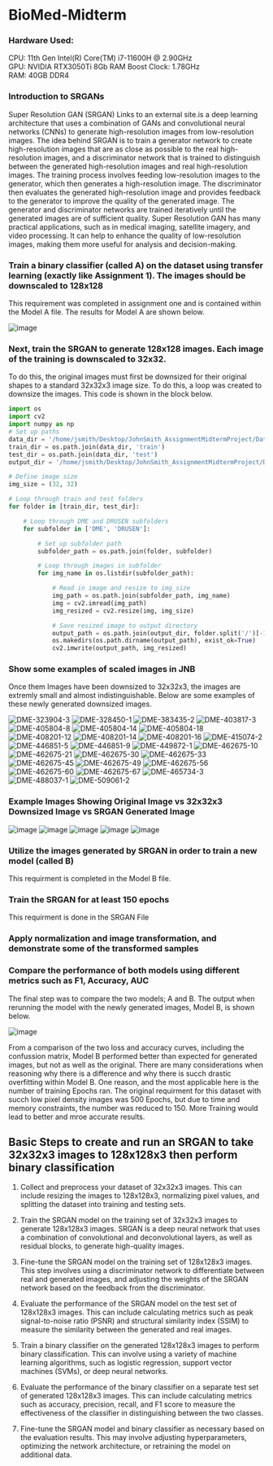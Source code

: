 # BioMed-Midterm

### Hardware Used:

CPU: 11th Gen Intel(R) Core(TM) i7-11600H @ 2.90GHz\
GPU: NVIDIA RTX3050Ti 8Gb RAM Boost Clock: 1.78GHz\
RAM: 40GB DDR4

### Introduction to SRGANs
Super Resolution GAN (SRGAN) Links to an external site.is a deep learning architecture that uses a combination of GANs 
and convolutional neural networks (CNNs) to generate high-resolution images from low-resolution images. The idea behind SRGAN is to train a generator network to create high-resolution images that are as close as possible to the real high-resolution 
images, and a discriminator network that is trained to distinguish between the generated high-resolution images and real high-resolution images. 
The training process involves feeding low-resolution images to the generator, which then generates a high-resolution image. The discriminator 
then evaluates the generated high-resolution image and provides feedback to the generator to improve the quality of the generated image.
The generator and discriminator networks are trained iteratively until the generated images are of sufficient quality. Super Resolution GAN 
has many practical applications, such as in medical imaging, satellite imagery, and video processing. It can help to enhance the quality of 
low-resolution images, making them more useful for analysis and decision-making.

### Train a binary classifier (called A) on the dataset using transfer learning (exactly like Assignment 1). The images should be downscaled to 128x128
This requirement was completed in assignment one and is contained within the Model A file. The results for Model A are shown below. 

![image](https://user-images.githubusercontent.com/113131600/227605525-c456dc24-76ee-4f05-9119-7367c35b1793.png)


### Next, train the SRGAN to generate 128x128 images. Each image of the training is downscaled to 32x32.
To do this, the original images must first be downsized for their original shapes to a standard 32x32x3 image size. To do this, a loop was created 
to downsize the images. This code is shown in the block below.

```python
import os
import cv2
import numpy as np
# Set up paths
data_dir = '/home/jsmith/Desktop/JohnSmith_AssignmentMidtermProject/Data/'
train_dir = os.path.join(data_dir, 'train')
test_dir = os.path.join(data_dir, 'test')
output_dir = '/home/jsmith/Desktop/JohnSmith_AssignmentMidtermProject/Data/Downsized_32x32x3'

# Define image size
img_size = (32, 32)

# Loop through train and test folders
for folder in [train_dir, test_dir]:

    # Loop through DME and DRUSEN subfolders
    for subfolder in ['DME', 'DRUSEN']:

        # Set up subfolder path
        subfolder_path = os.path.join(folder, subfolder)

        # Loop through images in subfolder
        for img_name in os.listdir(subfolder_path):

            # Read in image and resize to img_size
            img_path = os.path.join(subfolder_path, img_name)
            img = cv2.imread(img_path)
            img_resized = cv2.resize(img, img_size)

            # Save resized image to output directory
            output_path = os.path.join(output_dir, folder.split('/')[-1], subfolder, img_name)
            os.makedirs(os.path.dirname(output_path), exist_ok=True)
            cv2.imwrite(output_path, img_resized)

```


### Show some examples of scaled images in JNB

Once them Images have been downsized to 32x32x3, the images are extremly small and almost indistinguishable. Below are some examples of these newly generated downsized images.

![DME-323904-3](https://user-images.githubusercontent.com/113131600/227603680-65620948-0156-465b-82b6-fbb10561e790.jpeg)
![DME-328450-1](https://user-images.githubusercontent.com/113131600/227603684-6133a1d7-9f22-4d54-8301-9968e0afa103.jpeg)
![DME-383435-2](https://user-images.githubusercontent.com/113131600/227603685-91ed7b84-1f37-41d3-999c-53d25678891d.jpeg)
![DME-403817-3](https://user-images.githubusercontent.com/113131600/227603686-1725c00a-069d-4d4e-a148-a65e9cc5fd77.jpeg)
![DME-405804-8](https://user-images.githubusercontent.com/113131600/227603687-296aa918-8f90-4a11-92ca-bda78024bf90.jpeg)
![DME-405804-14](https://user-images.githubusercontent.com/113131600/227603688-56c0b5fd-00ed-4cd4-8623-c9aae8b1871c.jpeg)
![DME-405804-18](https://user-images.githubusercontent.com/113131600/227603689-964c788a-7c99-4a45-8b13-46a2c9364ed5.jpeg)
![DME-408201-12](https://user-images.githubusercontent.com/113131600/227603690-6e6b3945-799b-473d-93b2-fa9252b82810.jpeg)
![DME-408201-14](https://user-images.githubusercontent.com/113131600/227603692-fa19a9a7-d392-48b4-8145-2a6d408547e5.jpeg)
![DME-408201-16](https://user-images.githubusercontent.com/113131600/227603693-b572c501-9ef9-4c27-a502-693b78e51daa.jpeg)
![DME-415074-2](https://user-images.githubusercontent.com/113131600/227603694-2cc48ec4-d982-4979-b096-2c4215243829.jpeg)
![DME-446851-5](https://user-images.githubusercontent.com/113131600/227603695-4730a469-1bd9-4ea9-a310-b856d005c76e.jpeg)
![DME-446851-9](https://user-images.githubusercontent.com/113131600/227603698-309fa3d0-8278-49c2-bf3a-26d164ef784e.jpeg)
![DME-449872-1](https://user-images.githubusercontent.com/113131600/227603699-c0eb3f4c-2561-4782-a04c-2f82698c305c.jpeg)
![DME-462675-10](https://user-images.githubusercontent.com/113131600/227603700-ceca6863-fda9-4987-972d-a2a4032e1e3c.jpeg)
![DME-462675-21](https://user-images.githubusercontent.com/113131600/227603701-6cdfc0d4-e016-4523-9277-eb5b4f0a6170.jpeg)
![DME-462675-30](https://user-images.githubusercontent.com/113131600/227603704-a50abebb-e271-44e3-ad70-860d54a63ea1.jpeg)
![DME-462675-33](https://user-images.githubusercontent.com/113131600/227603705-b6a5be01-f549-44fd-b4ea-f00af4452eb6.jpeg)
![DME-462675-45](https://user-images.githubusercontent.com/113131600/227603706-4fbfb556-0d49-49c9-a1b0-ac282571d2d1.jpeg)
![DME-462675-49](https://user-images.githubusercontent.com/113131600/227603707-285386e2-22c3-4aa9-8b56-dde99844ac29.jpeg)
![DME-462675-56](https://user-images.githubusercontent.com/113131600/227603708-5a2a02a2-a5aa-4bef-96c9-1a675e51253e.jpeg)
![DME-462675-60](https://user-images.githubusercontent.com/113131600/227603709-d681da0b-1213-4bc3-a547-4fe89cf38f5c.jpeg)
![DME-462675-67](https://user-images.githubusercontent.com/113131600/227603710-806fbd4f-43f0-488d-8d0f-49418437b8c5.jpeg)
![DME-465734-3](https://user-images.githubusercontent.com/113131600/227603711-b4b90b94-0e06-4fa3-a91b-ffc35961b599.jpeg)
![DME-488037-1](https://user-images.githubusercontent.com/113131600/227603713-6201f7b0-1bd3-46bd-b513-072b87e057c5.jpeg)
![DME-509061-2](https://user-images.githubusercontent.com/113131600/227603714-2feff083-cd69-4b66-88f6-328e0c9807f0.jpeg)

### Example Images Showing Original Image vs 32x32x3 Downsized Image vs SRGAN Generated Image

![image](https://user-images.githubusercontent.com/113131600/227628729-ce632008-1b2a-4f3a-8d2e-bc544b5ea2a2.png)
![image](https://user-images.githubusercontent.com/113131600/227628904-dbce4b59-d351-4c37-bea4-0319ac4e499c.png)
![image](https://user-images.githubusercontent.com/113131600/227629054-57ffa367-dc92-4d9f-98e3-83045d6167cc.png)
![image](https://user-images.githubusercontent.com/113131600/227629165-f4ece8f6-a558-447c-abe6-e90c30434413.png)
![image](https://user-images.githubusercontent.com/113131600/227629273-de7f5fd1-1dfb-4611-b0c0-47f72901ef78.png)



### Utilize the images generated by SRGAN in order to train a new model (called B)
This requirment is completed in the Model B file.

### Train the SRGAN for at least 150 epochs
This requirment is done in the SRGAN File


### Apply normalization and image transformation, and demonstrate some of the transformed samples


### Compare the performance of both models using different metrics such as F1, Accuracy, AUC
The final step was to compare the two models; A and B.
The output when rerunning the model with the newly generated images, Model B, is shown below.

![image](https://user-images.githubusercontent.com/113131600/227605778-6b5144f3-be4e-46d6-9b3c-88e8468280ee.png)

From a comparison of the two loss and accuracy curves, including the confussion matrix, Model B performed better than expected for generated images, but not as well as the original. 
There are many considerations when reasoning why there is a difference and why there is succh drastic overfitting within Model B. One reason, and the most applicable here is the number of training Epochs ran. 
The original requirment for this dataset with succh low pixel density images was 500 Epochs, but due to time and memory constraints, the number was reduced to 150. More Training would lead to better and mroe accurate results.


## Basic Steps to create and run an SRGAN to take 32x32x3 images to 128x128x3 then perform binary classification

1. Collect and preprocess your dataset of 32x32x3 images. This can include resizing the images to 128x128x3, normalizing pixel values, and splitting the dataset into training and testing sets.

2. Train the SRGAN model on the training set of 32x32x3 images to generate 128x128x3 images. SRGAN is a deep neural network that uses a combination of convolutional and deconvolutional layers, as well as residual blocks, to generate high-quality images.

3. Fine-tune the SRGAN model on the training set of 128x128x3 images. This step involves using a discriminator network to differentiate between real and generated images, and adjusting the weights of the SRGAN network based on the feedback from the discriminator.

4. Evaluate the performance of the SRGAN model on the test set of 128x128x3 images. This can include calculating metrics such as peak signal-to-noise ratio (PSNR) and structural similarity index (SSIM) to measure the similarity between the generated and real images.

5. Train a binary classifier on the generated 128x128x3 images to perform binary classification. This can involve using a variety of machine learning algorithms, such as logistic regression, support vector machines (SVMs), or deep neural networks.

6. Evaluate the performance of the binary classifier on a separate test set of generated 128x128x3 images. This can include calculating metrics such as accuracy, precision, recall, and F1 score to measure the effectiveness of the classifier in distinguishing between the two classes.

7. Fine-tune the SRGAN model and binary classifier as necessary based on the evaluation results. This may involve adjusting hyperparameters, optimizing the network architecture, or retraining the model on additional data.
